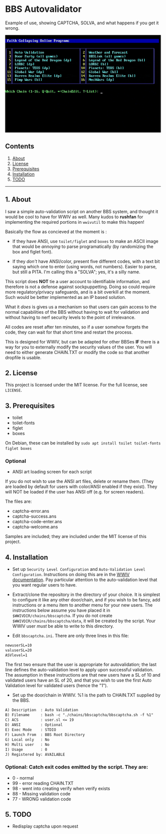 # BBS Autovalidator

Example of use, showing CAPTCHA, SOLVA, and what happens if you get it wrong.

![Example of use](https://raw.githubusercontent.com/uriel1998/WWIV_Utilities/master/bbscaptcha/bbscaptcha.gif "Example")

## Contents
 1. [About](#1-about)
 2. [License](#2-license)
 3. [Prerequisites](#3-prerequisites)
 4. [Installation](#4-installation)
 5. [TODO](#5-todo)

***

## 1. About

I saw a simple auto-validation script on another BBS system, and thought it would 
be cool to have for WWIV as well.  Many kudos to **rushfan** for implementing 
the required portions in `wwivutil` to make this happen!

Basically the flow as concieved at the moment is :
* If they have ANSI, use `toilet/figlet` and `boxes` to make an ASCII image that
would be *annoying* to parse programatically (by randomizing the box and
figlet font).

* If they *don't* have ANSI/color, present five different codes, with a text
bit saying which one to enter (using words, not numbers).  Easier to parse,
but still a PITA. I'm calling this a "SOLVA"; yes, it's a silly name.

This script does **NOT** tie a user account to identifiable information, and 
therefore is not a defense against sockpuppetting.  Doing so could require more 
regulatory/privacy safeguards, and is a bit overkill at the moment. Such would be 
better implemented as an IP based solution.  

What it *does* is gives us a mechanism so that users can gain access to the 
normal capabilities of the BBS without having to wait for validation and without 
having to nerf security levels to the point of irrelevance.

All codes are reset after ten minutes, so if a user somehow forgets the code, 
they can wait for that short time and restart the process.

This is designed for WWIV, but can be adapted for other BBSes **IF** there 
is a way for you to externally modify the security values of the user.  You will 
need to either generate CHAIN.TXT or modify the code so that another dropfile is 
usable.

## 2. License

This project is licensed under the MIT license. For the full license, see `LICENSE`.

## 3. Prerequisites

* toilet
* toilet-fonts
* figlet
* boxes

On Debian, these can be installed by `sudo apt install toilet toilet-fonts figlet boxes`

### Optional

* ANSI art loading screen for each script

If you do not wish to use the ANSI art files, delete or rename them. (They are 
loaded by default for users with color/ANSI enabled if they exist).  They will 
NOT be loaded if the user has ANSI off (e.g. for screen readers).

The files are:

* captcha-error.ans
* captcha-success.ans
* captcha-code-enter.ans
* captcha-welcome.ans

Samples are included; they are included under the MIT license of this project. 

## 4. Installation

* Set up `Security Level Configuration` and `Auto-Validation Level Configuration`. 
Instructions on doing this are in the [WWIV documentation](http://docs.wwivbbs.org). 
Pay particular attention to the auto-validation level that you want regular 
users to have.

* Extract/clone the repository in the directory of your choice. It is simplest 
to configure it like any other door/chain, and if you wish to be fancy, add 
instructions or a menu item to another menu for your new users.  The instructions 
below assume you have placed it in `$WWIVDIR/chains/bbscaptcha`. If you do not 
create `$WWIVDIR/chains/bbscaptcha/data`, it will be created by the script. Your 
WWIV user *must* be able to write to this directory.

* Edit `bbscaptcha.ini`. There are only three lines in this file:

```
newuserSL=10
valuserSL=20
ASVlevel=1
```

The first two ensure that the user is appropriate for autovalidation; the last 
line defines the auto-validation level to apply upon successful validation. 
The assumption in these instructions are that new users have a SL of 10 and 
validated users have an SL of 20, and that you wish to use the first Auto Validation 
level for validated users (hence the "1").

* Set up the door/chain in WWIV. %1 is the path to CHAIN.TXT supplied by the BBS.

```
A) Description  : Auto Validation
B) Filename     : bash -c "./chains/bbscaptcha/bbscaptcha.sh -f %1"
C) ACS          : user.sl <= 19
D) ANSI         : Optional
E) Exec Mode    : STDIO
F) Launch From  : BBS Root Directory
G) Local only   : No
H) Multi user   : No
I) Usage        : 0
J) Registered by: AVAILABLE
```

### Optional: Catch exit codes emitted by the script.  They are:

* 0 - normal
* 99 - error reading CHAIN.TXT
* 98 - went into creating verify when verify exists
* 88 - Missing validation code
* 77 - WRONG validation code

## 5. TODO

* Redisplay captcha upon request
